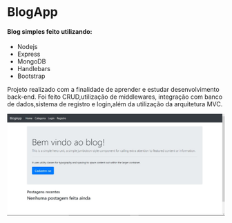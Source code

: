 # BlogApp

#### Blog simples feito utilizando:
- Nodejs
- Express
- MongoDB
- Handlebars
- Bootstrap

Projeto realizado com a finalidade de aprender e estudar desenvolvimento back-end. Foi feito CRUD,utilização de middlewares, integração com banco de dados,sistema de registro e login,além da utilização da arquitetura MVC.

<img src="https://raw.githubusercontent.com/lucasvolpee/BlogApp/main/screenshots/Home.jpeg">
